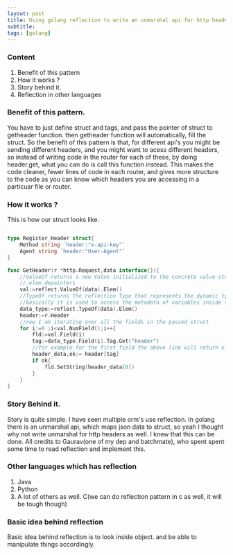 ```yaml
---
layout: post
title: Using golang reflection to write an unmarshal api for http headers
subtitle: 
tags: [golang]
---
```


### Content
1. Benefit of this pattern
2. How it works ?
3. Story behind it.
4. Reflection in other languages

### Benefit of this pattern.
You have to just define struct and tags, and pass the pointer of struct to getheader function. then getheader function will automatically, fill the struct. So the benefit of this pattern is that, for different api's you might be sending different headers, and you might want to acess different headers, so instead of writing code in the router for each of these, by doing header.get, what you can do is call this function instead. This makes the code cleaner, fewer lines of code in each router, and gives more structure to the code as you can know which headers you are accessing in a particuar file or router.

### How it works ?
This is how our struct looks like.

```go

type Register_Header struct{
	Method string `header:"x-api-key"`
	Agent string `header:"User-Agent"`
}
```

```go
func GetHeader(r *http.Request,data interface{}){
	//ValueOf returns a new Value initialized to the concrete value stored in the interface i.
	//.elem depointers
	val:=reflect.ValueOf(data).Elem()
	//TypeOf returns the reflection Type that represents the dynamic type of interface i.
	//basically it is used to access the metadata of variables inside struct.
	data_type:=reflect.TypeOf(data).Elem()
	header:=r.Header
	//now I am iterating over all the fields in the passed struct
	for i:=0 ;i<val.NumField();i++{
		fld:=val.Field(i)
		tag:=data_type.Field(i).Tag.Get("header")
		//for example for the first field the above line will return x-api-key and in second iteration it wil return User-agent.
		header_data,ok:= header[tag]
		if ok{
			fld.SetString(header_data[0])
		}
	}
}
```

### Story Behind it.
Story is quite simple. I have seen multiple orm's use reflection. In golang there is an unmarshal api, which maps json data to struct, so yeah I thought why not write unmarshal for http headers as well. I knew that this can be done. All credits to Gaurav(one of my dep and batchmate), who spent spent some time to read reflection and implement this.

### Other languages which has reflection
1. Java
2. Python
3. A lot of others as well.
C(we can do reflection pattern in c as well, it will be tough though)

### Basic idea behind reflection
Basic idea behind reflection is to look inside object. and be able to manipulate things accordingly. 